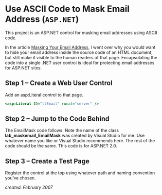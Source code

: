 # Use ASCII Code to Mask Email Address (`ASP.NET`)

This project is an ASP.NET control for masking email addresses using ASCII code.

In the article [Masking Your Email Address](https://criticalmas.com/2014/04/masking-email-address/), I went over why you would want to hide your email address inside the source code of an HTML document, but still make it visible to the human readers of that page. Encapsulating the code into a single .NET user control is ideal for protecting email addresses for ASP.NET sites.

## Step 1 – Create a Web User Control

Add an asp:Literal control to that page.
```asp
<asp:Literal ID="ltEmail" runat="server" />
```

## Step 2 – Jump to the Code Behind

The EmailMask code follows. Note the name of the class **lab_maskemail_EmailMask** was created by Visual Studio for me. Use whatever name you like or Visual Studio recommends here. The rest of the code should be the same. This code is for ASP.NET 2.0.

## Step 3 – Create a Test Page

Register the control at the top using whatever path and naming convention you’ve chosen.

_created: February 2007_